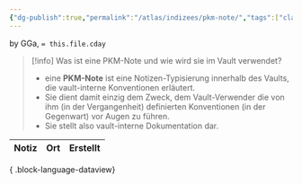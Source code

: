 ```yaml
---
{"dg-publish":true,"permalink":"/atlas/indizees/pkm-note/","tags":["class/admin","class/index"],"noteIcon":""}
---
```


by GGa, `= this.file.cday`  

> [!info] Was ist eine PKM-Note und wie wird sie im Vault verwendet?
> - eine **PKM-Note** ist eine Notizen-Typisierung innerhalb des Vaults, die vault-interne Konventionen erläutert. 
> - Sie dient damit einzig dem Zweck, dem Vault-Verwender die von ihm (in der Vergangenheit) definierten Konventionen (in der Gegenwart) vor Augen zu führen. 
> - Sie stellt also vault-interne Dokumentation dar.

| Notiz | Ort | Erstellt |
| ----- | --- | -------- |

{ .block-language-dataview}


